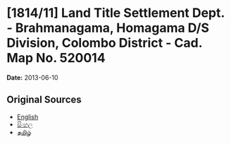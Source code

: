 # [1814/11] Land Title Settlement Dept. - Brahmanagama, Homagama D/S Division, Colombo District - Cad. Map No. 520014

**Date:** 2013-06-10

## Original Sources

- [English](https://documents.gov.lk/view/extra-gazettes/2013/6/1814-11_E.pdf)
- [සිංහල](https://documents.gov.lk/view/extra-gazettes/2013/6/1814-11_S.pdf)
- [தமிழ்](https://documents.gov.lk/view/extra-gazettes/2013/6/1814-11_T.pdf)

